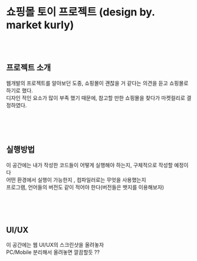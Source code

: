 # 쇼핑몰 토이 프로젝트 (design by. market kurly)  

<br/><br/>
## 프로젝트 소개  

웹개발의 프로젝트를 알아보던 도중, 쇼핑몰이 괜찮을 거 같다는 의견을 듣고 쇼핑몰로 하기로 했다.  
디자인 적인 요소가 많이 부족 했기 때문에, 참고할 만한 쇼핑몰을 찾다가 마켓컬리로 결정하였다.

<br/><br/><br/>
## 실행방법  

이 공간에는 내가 작성한 코드들이 어떻게 실행해야 하는지, 구체적으로 작성할 예정이다   
어떤 환경에서 실행이 가능한지 , 컴파일러로는 무엇을 사용했는지   
프로그램, 언어들의 버전도 같이 적어야 한다(버전들은 뱃지를 이용해보자)

<br/><br/><br/>
## UI/UX 

이 공간에는 웹 UI/UX의 스크린샷을 올려놓자   
PC/Mobile 분리해서 올려놓면 깔끔할듯 ??
